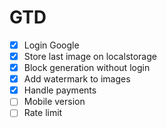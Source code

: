 # GTD

- [x] Login Google
- [x] Store last image on localstorage
- [x] Block generation without login
- [x] Add watermark to images
- [x] Handle payments
- [ ] Mobile version
- [ ] Rate limit